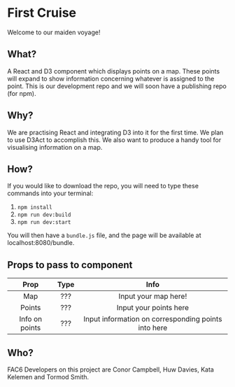 # First Cruise

Welcome to our maiden voyage!

## What?

A React and D3 component which displays points on a map. These points will expand to show information concerning whatever is assigned to the point. This is our development repo and we will soon have a publishing repo (for npm).

## Why?

We are practising React and integrating D3 into it for the first time. We plan to use D3Act to accomplish this. We also want to produce a handy tool for visualising information on a map.  

## How?

If you would like to download the repo, you will need to type these commands into your terminal:

1. ```npm install```
2. ```npm run dev:build```
3. ```npm run dev:start```

You will then have a ```bundle.js``` file, and the page will be available at localhost:8080/bundle.

## Props to pass to component

|Prop|Type|Info|
|:--:|:--:|:--:|
|Map|???|Input your map here!|
|Points|???|Input your points here|
|Info on points|???|Input information on corresponding points into here|

## Who?

FAC6 Developers on this project are Conor Campbell, Huw Davies, Kata Kelemen and Tormod Smith.
